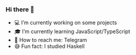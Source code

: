 ### Hi there 👋

- 💻 I’m currently working on some projects
- 🎓 I’m currently learning JavaScript/TypeScript
- 📱 How to reach me: Telegram
- 😅 Fun fact: I studied Haskell 
